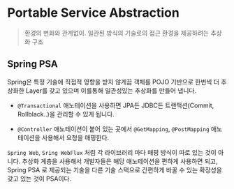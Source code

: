 # Portable Service Abstraction
> 환경의 변화와 관계없이. 일관된 방식의 기술로의 접근 환경을 제공하려는 추상화 구조

## Spring PSA

Spring은 특정 기술에 직접적 영향을 받지 않게끔 객체를 POJO 기반으로 한번씩 더 추상화한 Layer를 갖고 있으며 이를통해 일관성있는 추상화를 만들어 냅니다.

* `@Transactional` 애노테이션을 사용하면 JPA든 JDBC든 트랜잭션(Commit, Rollblack..)을 관리할 수 있게 됩니다.

* `@Controller` 애노테이션이 붙어 있는 곳에서 `@GetMapping`, `@PostMapping` 애노테이션을 사용해서 요청을 매핑한다.  

`Spring Web`, `Sring WebFlux` 처럼 각 라이브러리 마다 매핑 방식이 따로 있는 것이 아니다. 추상화 계층을 사용해서 개발자들은 해당 애노테이션을 편하게 사용하면 되고, Spring PSA 로 제공되는 기술을 다른 기술 스택으로 간편하게 바꿀 수 있는 확장성을 갖고 있는 것이 PSA이다.

